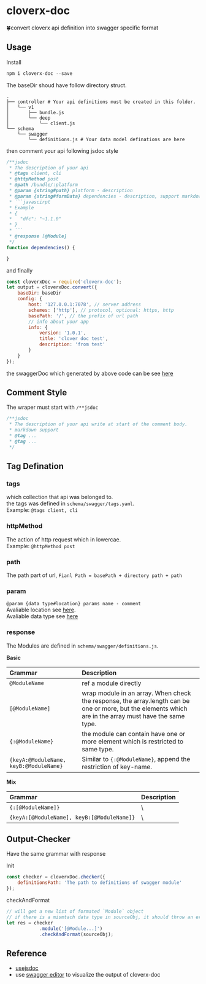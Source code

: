 # cloverx-doc
🍀convert cloverx api definition into swagger specific format

## Usage
Install
```javascript
npm i cloverx-doc --save
```
The baseDir shoud have follow directory struct.
```shell
.
├── controller # Your api definitions must be created in this folder.
│   └── v1
│       ├── bundle.js
│       └── deep
│           └── client.js
└── schema
    └── swagger
        └── definitions.js # Your data model definations are here
```
then comment your api following jsdoc style
```javascript
/**jsdoc
 * The description of your api
 * @tags client, cli
 * @httpMethod post
 * @path /bundle/:platform
 * @param {string#path} platform - description
 * @param {string#formData} dependencies - description, support markdown
 * ```javascirpt
 * Example
 * {
 *   "dfc": "~1.1.0"
 * }
 * ```
 * @response [@Module]
 */
function dependencies() {

}
```
and finally
```javascript
const cloverxDoc = require('cloverx-doc');
let output = cloverxDoc.convert({
    baseDir: baseDir
    config: {
        host: '127.0.0.1:7078', // server address
        schemes: ['http'], // protocol, optional: https, http
        basePath: '/', // the prefix of url path
        // info about your app
        info: {
            version: '1.0.1',
            title: 'clover doc test',
            description: 'from test'
        }
    }
});
```
the swaggerDoc which generated by above code can be see [here](https://github.com/clover-x/cloverx-doc/blob/master/test/fixtures/swagger-doc.json)

## Comment Style
The wraper must start with `/**jsdoc`
```javascript
/**jsdoc
 * The description of your api write at start of the comment body.
 * markdown support
 * @tag ...
 * @tag ...
 */
```
## Tag Defination
### tags
which collection that api was belonged to.  
the tags was defined in `schema/swagger/tags.yaml`.  
Example: `@tags client, cli`

### httpMethod
The action of http request which in lowercae.  
Example: `@httpMethod post`

### path
The path part of url, `Fianl Path = basePath + directory path + path`

### param
`@param {data type#location} params name - comment`  
Avaliable location see [here](http://swagger.io/specification/#fixed-fields-45).  
Avaliable data type see [here](http://swagger.io/specification/#data-types-12)

### response
The Modules are defined in `schema/swagger/definitions.js`.  

**Basic**

Grammar                                | Description
:--------------------------------------|:-------------------------------------------------------------------------------------------------------------------------------------------------------
`@ModuleName`                          | ref a module directly
`[@ModuleName]`                        | wrap module in an array. When check the response, the array.length can be one or more, but the elements which are in the array must have the same type.
`{:@ModuleName}`                       | the module can contain have one or more element which is restricted to same type.
`{keyA:@ModuleName, keyB:@ModuleName}` | Similar to `{:@ModuleName}`, append the restriction of key-name.

**Mix**

Grammar  |  Description
:-|:-
`{:[@ModuleName]}`  |  \
`{keyA:[@ModuleName], keyB:[@ModuleName]}`  |  \

## Output-Checker
Have the same grammar with response

Init
```javascript
const checker = cloverxDoc.checker({
    definitionsPath: 'The path to definitions of swagger module'
});
```
checkAndFormat
```javascript
// will get a new list of formated `Module` object
// if there is a mismtach data type in sourceObj, it should throw an error
let res = checker
            .module('[@Module...]')
            .checkAndFormat(sourceObj);
```

## Reference
* [usejsdoc](http://usejsdoc.org/)
* use [swagger editor](http://editor.swagger.io/#/) to visualize the output of cloverx-doc
